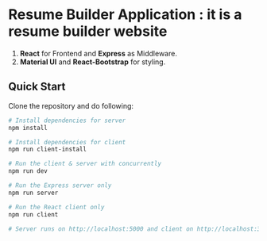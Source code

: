 
# Resume Builder Application : it is a resume builder website 

1. **React** for Frontend and **Express** as Middleware.
2. **Material UI** and **React-Bootstrap** for styling.

## Quick Start

Clone the repository and do following:


```bash
# Install dependencies for server
npm install

# Install dependencies for client
npm run client-install

# Run the client & server with concurrently
npm run dev

# Run the Express server only
npm run server

# Run the React client only
npm run client

# Server runs on http://localhost:5000 and client on http://localhost:3000
```



